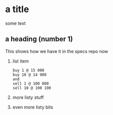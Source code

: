# a title

some text 

## a heading (number 1)

This shows how we have it in the specs repo now

1. list item

    ```book
    buy 1 @ 15 000 
    buy 10 @ 14 900 
    and
    sell 1 @ 100 000
    sell 10 @ 100 100 
    ```

1. more listy stuff
1. even more listy bits
